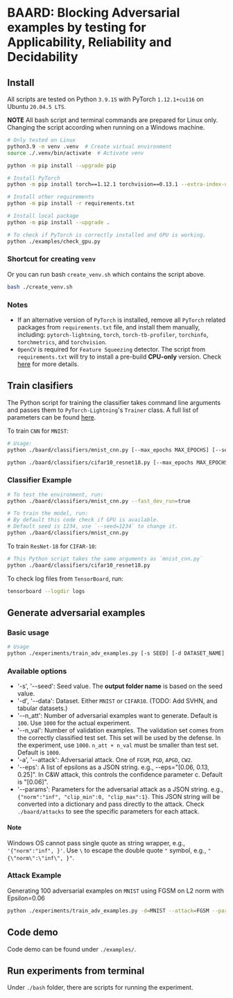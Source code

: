 # BAARD: Blocking Adversarial examples by testing for Applicability, Reliability and Decidability

## Install

All scripts are tested on Python `3.9.15` with PyTorch `1.12.1+cu116` on Ubuntu `20.04.5 LTS`.

**NOTE** All bash script and terminal commands are prepared for Linux only. Changing the script according when running
on a Windows machine.

```bash
# Only tested on Linux
python3.9 -m venv .venv  # Create virtual environment
source ./.venv/bin/activate  # Activate venv

python -m pip install --upgrade pip

# Install PyTorch
python -m pip install torch==1.12.1 torchvision==0.13.1 --extra-index-url https://download.pytorch.org/whl/cu116

# Install other requirements
python -m pip install -r requirements.txt

# Install local package
python -m pip install --upgrade .

# To check if PyTorch is correctly installed and GPU is working.
python ./examples/check_gpu.py
```

### Shortcut for creating `venv`

Or you can run bash `create_venv.sh` which contains the script above.

```bash
bash ./create_venv.sh
```

### Notes

- If an alternative version of `PyTorch` is installed, remove all `PyTorch` related packages from `requirements.txt` file,
  and install them manually, including: `pytorch-lightning`, `torch`, `torch-tb-profiler`, `torchinfo`, `torchmetrics`,
  and `torchvision`.
- `OpenCV` is required for `Feature Squeezing` detector. The script from `requirements.txt` will try to install
  a pre-build **CPU-only** version. Check [here](https://pypi.org/project/opencv-python/) for more details.

## Train clasifiers

The Python script for training the classifier takes command line arguments and passes them to `PyTorch-Lightning`'s `Trainer` class.
A full list of parameters can be found [here](https://pytorch-lightning.readthedocs.io/en/latest/common/trainer.html#trainer-flags).

To train `CNN` for `MNIST`:

```bash
# Usage:
python ./baard/classifiers/mnist_cnn.py [--max_epochs MAX_EPOCHS] [--seed SEED] ...

python ./baard/classifiers/cifar10_resnet18.py [--max_epochs MAX_EPOCHS] [--seed SEED] ...
```

### Classifier Example

```bash
# To test the environment, run:
python ./baard/classifiers/mnist_cnn.py --fast_dev_run=true

# To train the model, run:
# By default this code check if GPU is available.
# Default seed is 1234, use `--seed=1234` to change it.
python ./baard/classifiers/mnist_cnn.py

```

To train `ResNet-18` for `CIFAR-10`:

```bash
# This Python script takes the same arguments as `mnist_cnn.py`
python ./baard/classifiers/cifar10_resnet18.py
```

To check log files from `TensorBoard`, run:

```bash
tensorboard --logdir logs
```

## Generate adversarial examples

### Basic usage

```bash
# Usage
python ./experiments/train_adv_examples.py [-s SEED] [-d DATASET_NAME] [--n_att NB_ADV_EXAMPLES] [--n_val NB_VAL_EXAMPLES] [-a ATTACK_NAME]  [--eps LIST_OF_EPSILON] [--params ATTACK_PARAMS]
```

### Available options

- '-s', '--seed': Seed value. The **output folder name** is based on the seed value.
- '-d', '--data': Dataset. Either `MNIST` or `CIFAR10`. (TODO: Add SVHN, and tabular datasets.)
- '--n_att': Number of adversarial examples want to generate. Default is `100`. Use `1000` for the actual experiment.
- '--n_val': Number of validation examples. The validation set comes from the correctly classified test set.
  This set will be used by the defense. In the experiment, use `1000`. `n_att + n_val` must be smaller than test set. Default is `1000`.
- '-a', '--attack': Adversarial attack. One of `FGSM`, `PGD`, `APGD`, `CW2`.
- '--eps': A list of epsilons as a JSON string. e.g., --eps="[0.06, 0.13, 0.25]". In C&W attack, this controls the confidence parameter c. Default is "[0.06]".
- '--params': Parameters for the adversarial attack as a JSON string. e.g., `{"norm":"inf", "clip_min":0, "clip_max":1}`.
  This JSON string will be converted into a dictionary and pass directly to the attack. Check `./baard/attacks` to see the specific parameters for each attack.

#### Note

Windows OS cannot pass single quote as string wrapper, e.g., `'{"norm":"inf", }'`. Use `\` to escape the double quote `"` symbol, e.g., `"{\"norm\":\"inf\", }"`.

### Attack Example

Generating 100 adversarial examples on `MNIST` using FGSM on L2 norm with Epsilon=0.06

```bash
python ./experiments/train_adv_examples.py -d=MNIST --attack=FGSM --params='{"norm":"inf", "clip_min":0, "clip_max":1}' --eps="[0.06]" --n_att=100 --n_val=1000
```

## Code demo

Code demo can be found under `./examples/`.

## Run experiments from terminal

Under `./bash` folder, there are scripts for running the experiment.
